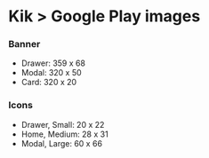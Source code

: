 # Kik > Google Play images

### Banner
 - Drawer: 359 x 68
 - Modal: 320 x 50
 - Card: 320 x 20

### Icons
 - Drawer, Small: 20 x 22
 - Home, Medium: 28 x 31
 - Modal, Large: 60 x 66
